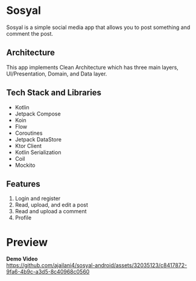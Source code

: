# Sosyal
Sosyal is a simple social media app that allows you to post something and comment the post.

## Architecture
This app implements Clean Architecture which has three main layers, UI/Presentation, Domain, and Data layer.

## Tech Stack and Libraries
- Kotlin
- Jetpack Compose
- Koin
- Flow
- Coroutines
- Jetpack DataStore
- Ktor Client
- Kotlin Serialization
- Coil
- Mockito

## Features
1. Login and register
2. Read, upload, and edit a post
3. Read and upload a comment
4. Profile

# Preview
**Demo Video**<br/>
https://github.com/ajailani4/sosyal-android/assets/32035123/c8417872-9fa6-4b9c-a3d5-8c40968c0560


